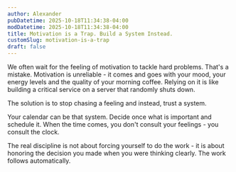 ```yaml
---
author: Alexander
pubDatetime: 2025-10-18T11:34:38-04:00
modDatetime: 2025-10-18T11:34:38-04:00
title: Motivation is a Trap. Build a System Instead.
customSlug: motivation-is-a-trap
draft: false
---
```


We often wait for the feeling of motivation to tackle hard problems. That's a mistake. Motivation is unreliable - it comes and goes with your mood, your energy levels and the quality of your morning coffee. Relying on it is like building a critical service on a server that randomly shuts down.

The solution is to stop chasing a feeling and instead, trust a system.

Your calendar can be that system. Decide once what is important and schedule it. When the time comes, you don't consult your feelings - you consult the clock.

The real discipline is not about forcing yourself to do the work - it is about honoring the decision you made when you were thinking clearly. The work follows automatically.
